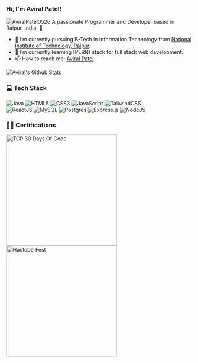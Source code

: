 ### Hi, I'm Aviral Patel!
<img src="https://komarev.com/ghpvc/?username=AviralPatel0526&label=Profile%20views&color=0e75b6&style=flat" alt="AviralPatel0526" />
A passionate Programmer and Developer based in Raipur, India. 📍

- 🔭 I’m currently pursuing B-Tech in Information Technology from [National Institute of Technology, Raipur](https://nitrr.ac.in/).
- 🌱 I’m currently learning (PERN) stack for full stack web development.
- 📫 How to reach me: [Aviral Patel](https://www.linkedin.com/in/aviralpatel/)


![Aviral's Github Stats](https://github-readme-stats.vercel.app/api?username=AviralPatel0526&show_icons=true&theme=transparent)

### 💻 Tech Stack
<!-- Badges from https://github.com/Ileriayo/markdown-badges -->
![Java](https://img.shields.io/badge/java-%23ED8B00.svg?style=for-the-badge&logo=openjdk&logoColor=white)
![HTML5](https://img.shields.io/badge/html5-%23E34F26.svg?style=for-the-badge&logo=html5&logoColor=white)
![CSS3](https://img.shields.io/badge/css3-%231572B6.svg?style=for-the-badge&logo=css3&logoColor=white)
![JavaScript](https://img.shields.io/badge/javascript-%23323330.svg?style=for-the-badge&logo=javascript&logoColor=%23F7DF1E)
![TailwindCSS](https://img.shields.io/badge/tailwindcss-%2338B2AC.svg?style=for-the-badge&logo=tailwind-css&logoColor=white)</br>
![ReactJS](https://img.shields.io/badge/react-%2320232a.svg?style=for-the-badge&logo=react&logoColor=%2361DAFB)
![MySQL](https://img.shields.io/badge/mysql-4479A1.svg?style=for-the-badge&logo=mysql&logoColor=white)
![Postgres](https://img.shields.io/badge/postgres-%23316192.svg?style=for-the-badge&logo=postgresql&logoColor=white)
![Express.js](https://img.shields.io/badge/express.js-%23404d59.svg?style=for-the-badge&logo=express&logoColor=%2361DAFB)
![NodeJS](https://img.shields.io/badge/node.js-6DA55F?style=for-the-badge&logo=node.js&logoColor=white)

### 🧑‍🦱 Certifications
<p>
<img src="https://media.licdn.com/dms/image/D4D22AQEimbyX3Uu58Q/feedshare-shrink_2048_1536/0/1693590390064?e=1718841600&v=beta&t=RoPM-G9VVt5aBrZIseFo61MhZKo8uZoWM7Z9fZfQEmI" alt="TCP 30 Days Of Code" height="300">
<img src="https://media.licdn.com/dms/image/D4D22AQFxcaYv2xhoOA/feedshare-shrink_2048_1536/0/1698586706646?e=1718841600&v=beta&t=lBSaZCEiGaeebO4TawS4R_zLwsuWnDWMJtT4AhJTAaw" alt="HactoberFest" height="300">
</p>
